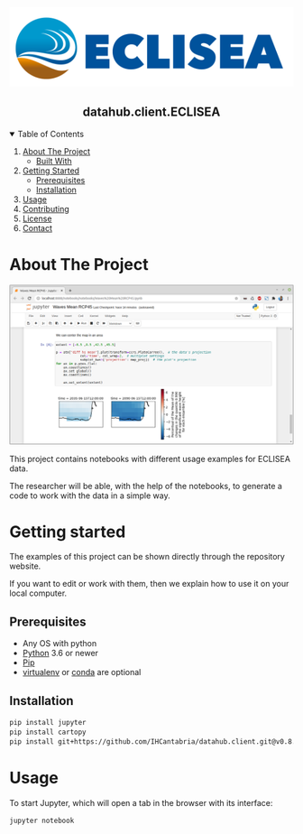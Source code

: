 <!-- logo -->
<p align="center"><img src="resources/eclisea.logo.png" alt="logo"></p>
<h2 align="center">datahub.client.ECLISEA</h3>


<!-- table of contents -->
<details open="open">
  <summary>Table of Contents</summary>
  <ol>
    <li>
      <a href="#about-the-project">About The Project</a>
      <ul>
        <li><a href="#built-with">Built With</a></li>
      </ul>
    </li>
    <li>
      <a href="#getting-started">Getting Started</a>
      <ul>
        <li><a href="#prerequisites">Prerequisites</a></li>
        <li><a href="#installation">Installation</a></li>
      </ul>
    </li>
    <li><a href="#usage">Usage</a></li>
    <li><a href="#contributing">Contributing</a></li>
    <li><a href="#license">License</a></li>
    <li><a href="#contact">Contact</a></li>
  </ol>
</details>

# About The Project
![screenshot](resources/screenshot01.png)

This project contains notebooks with different usage examples for ECLISEA data.

The researcher will be able, with the help of the notebooks, to generate a code to work with the data in a simple way.


# Getting started
The examples of this project can be shown directly through the repository website.

If you want to edit or work with them, then we explain how to use it on your local computer.
## Prerequisites
- Any OS with python
- [Python](https://www.python.org/) 3.6 or newer
- [Pip](https://pypi.org/project/pip/)
- [virtualenv](https://pypi.org/project/virtualenv/) or [conda](https://docs.conda.io/en/latest/) are optional
## Installation


```sh
pip install jupyter
pip install cartopy
pip install git+https://github.com/IHCantabria/datahub.client.git@v0.8.3
```
# Usage
To start Jupyter, which will open a tab in the browser with its interface:

```sh
jupyter notebook
```

